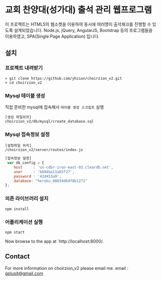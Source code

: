 # 교회 찬양대(성가대) 출석 관리 웹프로그램

이 프로젝트는 HTML5의 웹소켓을 이용하여 동시에 여러명이 출석체크를 진행할 수 있도록 설계되었습니다. Node.js, jQuery, AngularJS, Bootstrap 등의 프로그램들을 이용하였고, SPA(Single Page Application) 입니다.

## 설치
### 프로젝트 내려받기
```
> git clone https://github.com/yhzion/choirzion_v2.git
> cd choirzion_v2
```

### Mysql 테이블 생성
직접 준비한 mysql에 접속해서 `테이블 생성 스크립트` 실행
```
[생성 파일위치]
choirzion_v2/db/mysql/create_database.sql
```

### Mysql 접속정보 설정
```
[설정파일 위치]
/choirzion_v2/server/routes/index.js
```
```javascript
[접속정보 설정]
 var db_config = {
	host     : 'us-cdbr-iron-east-03.cleardb.net',
	user     : 'b884ba11ab5f27',
	password : '42d453a9',
	database: "heroku_08834d64f8b1271"
};
```

### 의존 라이브러리 설치
```
npm install
```

### 어플리케이션 실행
```
npm start
```

Now browse to the app at `http://localhost:8000/.

## Contact

For more information on choirzion_v2 please email me.
email : gplusit@gmail.com